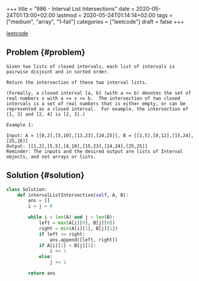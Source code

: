 +++
title = "986 - Interval List Intersections"
date = 2020-05-24T01:13:00+02:00
lastmod = 2020-05-24T01:14:14+02:00
tags = ["medium", "array", "1-fail"]
categories = ["leetcode"]
draft = false
+++

[leetcode](https://leetcode.com/problems/interval-list-intersections/)


## Problem {#problem}

```text
Given two lists of closed intervals, each list of intervals is pairwise disjoint and in sorted order.

Return the intersection of these two interval lists.

(Formally, a closed interval [a, b] (with a <= b) denotes the set of real numbers x with a <= x <= b.  The intersection of two closed intervals is a set of real numbers that is either empty, or can be represented as a closed interval.  For example, the intersection of [1, 3] and [2, 4] is [2, 3].)

Example 1:

Input: A = [[0,2],[5,10],[13,23],[24,25]], B = [[1,5],[8,12],[15,24],[25,26]]
Output: [[1,2],[5,5],[8,10],[15,23],[24,24],[25,25]]
Reminder: The inputs and the desired output are lists of Interval objects, and not arrays or lists.
```


## Solution {#solution}

```python
class Solution:
    def intervalListIntersection(self, A, B):
        ans = []
        i = j = 0

        while i < len(A) and j < len(B):
            left = max(A[i][0], B[j][0])
            right = min(A[i][1], B[j][1])
            if left <= right:
                ans.append([left, right])
            if A[i][1] < B[j][1]:
                i += 1
            else:
                j += 1

        return ans
```
